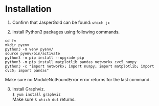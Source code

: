 # Installation 

1. Confirm that JasperGold can be found: `which jc` 

2. Install Python3 packages using following commands. 

```
cd fv
mkdir pyenv
python3 -m venv pyenv/
source pyenv/bin/activate
python3 -m pip install --upgrade pip 
python3 -m pip install matplotlib pandas networkx cvc5 numpy
python3 -c "import networkx; import numpy; import matplotlib; import cvc5; import pandas" 
```
Make sure no ModuleNotFoundError error returns for the last command.
    
3. Install Graphviz.  
    `$ yum install graphviz`   
     Make sure `$ which dot` returns. 
    
      
